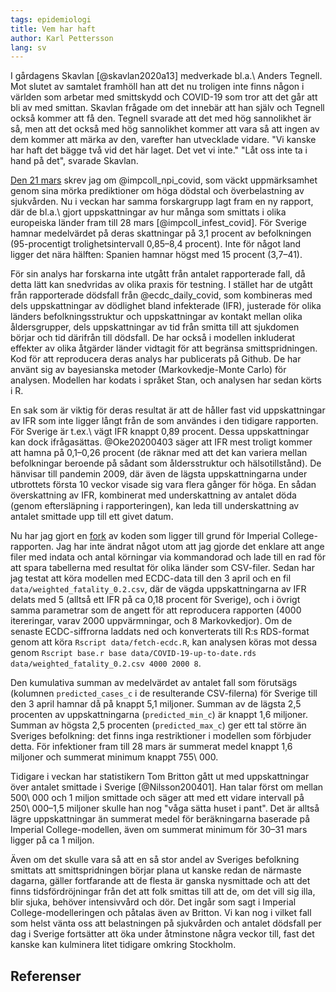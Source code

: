 ```yaml
---
tags: epidemiologi
title: Vem har haft
author: Karl Pettersson
lang: sv
---
```


I gårdagens Skavlan [@skavlan2020a13] medverkade bl.a.\ Anders
Tegnell. Mot slutet av samtalet framhöll han att det nu troligen inte
finns någon i världen som arbetar med smittskydd och COVID-19 som tror
att det går att bli av med smittan. Skavlan frågade om det innebär att
han själv och Tegnell också kommer att få den. Tegnell svarade att det
med hög sannolikhet är så, men att det också med hög sannolikhet
kommer att vara så att ingen av dem kommer att märka av den, varefter
han utvecklade vidare. "Vi kanske har haft det bägge två vid det här
laget. Det vet vi inte." "Låt oss inte ta i hand på det", svarade
Skavlan.

[Den 21 mars](2020-03-21-inte.html) skrev jag om @impcoll_npi_covid,
som väckt uppmärksamhet genom sina mörka prediktioner om höga dödstal
och överbelastning av sjukvården. Nu i veckan har samma forskargrupp
lagt fram en ny rapport, där de bl.a.\ gjort uppskattningar av hur
många som smittats i olika europeiska länder fram till 28 mars
[@impcoll_infest_covid]. För Sverige hamnar medelvärdet på deras
skattningar på 3,1 procent av befolkningen (95-procentigt
trolighetsintervall 0,85–8,4 procent). Inte för något land ligger det
nära hälften: Spanien hamnar högst med 15 procent (3,7–41).

För sin analys har forskarna inte utgått från antalet rapporterade
fall, då detta lätt kan snedvridas av olika praxis för testning. I
stället har de utgått från rapporterade dödsfall från
@ecdc_daily_covid, som kombineras med dels uppskattningar av dödlighet
bland infekterade (IFR), justerade för olika länders
befolkningsstruktur och uppskattningar av kontakt mellan olika
åldersgrupper, dels uppskattningar av tid från smitta till att
sjukdomen börjar och tid därifrån till dödsfall. De har också i
modellen inkluderat effekter av olika åtgärder länder vidtagit för att
begränsa smittspridningen. Kod för att reproducera deras analys har
publicerats på Github. De har använt sig av bayesianska metoder
(Markovkedje-Monte Carlo) för analysen. Modellen har kodats i språket
Stan, och analysen har sedan körts i R.

En sak som är viktig för deras resultat är att de håller fast vid
uppskattningar av IFR som inte ligger långt från de som användes i den
tidigare rapporten. För Sverige är t.ex.\ vägt IFR knappt 0,89
procent. Dessa uppskattningar kan dock ifrågasättas. @Oke20200403
säger att IFR mest troligt kommer att hamna på 0,1–0,26 procent (de
räknar med att det kan variera mellan befolkningar beroende på sådant
som åldersstruktur och hälsotillstånd). De hänvisar till pandemin
2009, där även de lägsta uppskattningarna under utbrottets första 10
veckor visade sig vara flera gånger för höga. En sådan överskattning
av IFR, kombinerat med underskattning av antalet döda (genom
eftersläpning i rapporteringen), kan leda till underskattning av
antalet smittade upp till ett givet datum.

Nu har jag gjort en [fork](https://github.com/klpn/covid19model) av
koden som ligger till grund för Imperial College-rapporten. Jag har
inte ändrat något utom att jag gjorde det enklare att ange filer med
indata och antal körningar via kommandorad och lade till en rad för
att spara tabellerna med resultat för olika länder som CSV-filer.
Sedan har jag testat att köra modellen med ECDC-data till den 3 april
och en fil `data/weighted_fatality_0.2.csv`, där de vägda
uppskattningarna av IFR delats med 5 (alltså ett IFR på ca 0,18
procent för Sverige), och i övrigt samma parametrar som de angett för
att reproducera rapporten (4000 itereringar, varav 2000 uppvärmningar,
och 8 Markovkedjor). Om de senaste ECDC-siffrorna laddats ned och
konverterats till R:s RDS-format genom att köra `Rscript data/fetch-ecdc.R`,
kan analysen köras mot dessa genom
`Rscript base.r base data/COVID-19-up-to-date.rds data/weighted_fatality_0.2.csv 4000 2000 8`.

Den kumulativa summan av medelvärdet av antalet fall som förutsägs
(kolumnen `predicted_cases_c` i de resulterande CSV-filerna) för
Sverige till den 3 april hamnar då på knappt 5,1 miljoner. Summan av
de lägsta 2,5 procenten av uppskattningarna (`predicted_min_c`) är
knappt 1,6 miljoner. Summan av högsta 2,5 procenten
(`predicted_max_c`) ger ett tal större än Sveriges befolkning: det
finns inga restriktioner i modellen som förbjuder detta.
För infektioner fram till 28 mars är summerat medel knappt 1,6
miljoner och summerat minimum knappt 755\ 000.

Tidigare i veckan har statistikern Tom Britton gått ut med
uppskattningar över antalet smittade i Sverige [@Nilsson200401]. Han
talar först om mellan 500\ 000 och 1 miljon smittade och säger att med
ett vidare intervall på 250\ 000–1,5 miljoner skulle han nog "våga
sätta huset i pant". Det är alltså lägre uppskattningar än summerat
medel för beräkningarna baserade på Imperial College-modellen, även om
summerat minimum för 30–31 mars ligger på ca 1 miljon.

Även om det skulle vara så att en så stor andel av Sveriges befolkning
smittats att smittspridningen börjar plana ut kanske redan de närmaste
dagarna, gäller fortfarande att de flesta är ganska nysmittade och att
det finns tidsfördröjningar från det att folk smittas till att de, om
det vill sig illa, blir sjuka, behöver intensivvård och dör. Det ingår
som sagt i Imperial College-modelleringen och påtalas även av Britton.
Vi kan nog i vilket fall som helst vänta oss att belastningen på
sjukvården och antalet dödsfall per dag i Sverige fortsätter att öka
under åtminstone några veckor till, fast det kanske kan kulminera
litet tidigare omkring Stockholm.

## Referenser
